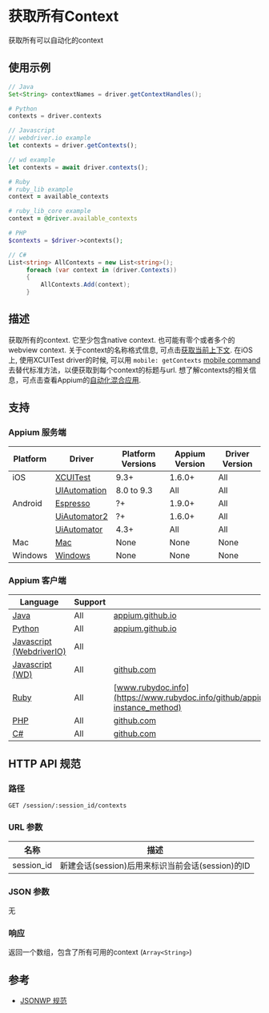 # 获取所有Context

获取所有可以自动化的context

## 使用示例

```java
// Java
Set<String> contextNames = driver.getContextHandles();

```

```python
# Python
contexts = driver.contexts

```

```javascript
// Javascript
// webdriver.io example
let contexts = driver.getContexts();

// wd example
let contexts = await driver.contexts();

```

```ruby
# Ruby
# ruby_lib example
context = available_contexts

# ruby_lib_core example
context = @driver.available_contexts

```

```php
# PHP
$contexts = $driver->contexts();

```

```csharp
// C#
List<string> AllContexts = new List<string>();
     foreach (var context in (driver.Contexts))
     {
         AllContexts.Add(context);
     }

```

## 描述


获取所有的context. 它至少包含native context. 也可能有零个或者多个的webview context. 关于context的名称格式信息, 可点击[获取当前上下文](/docs/cn/commands/context/get-context.md).
在iOS上, 使用XCUITest driver的时候, 可以用 `mobile: getContexts` [mobile command](/docs/cn/commands/mobile-command.md) 去替代标准方法，以便获取到每个context的标题与url.
想了解contexts的相关信息，可点击查看Appium的[自动化混合应用](/docs/cn/writing-running-appium/web/hybrid.md).



## 支持


### Appium 服务端

|Platform|Driver|Platform Versions|Appium Version|Driver Version|
|--------|----------------|------|--------------|--------------|
| iOS | [XCUITest](/docs/en/drivers/ios-xcuitest.md) | 9.3+ | 1.6.0+ | All |
|  | [UIAutomation](/docs/en/drivers/ios-uiautomation.md) | 8.0 to 9.3 | All | All |
| Android | [Espresso](/docs/en/drivers/android-espresso.md) | ?+ | 1.9.0+ | All |
|  | [UiAutomator2](/docs/en/drivers/android-uiautomator2.md) | ?+ | 1.6.0+ | All |
|  | [UiAutomator](/docs/en/drivers/android-uiautomator.md) | 4.3+ | All | All |
| Mac | [Mac](/docs/en/drivers/mac.md) | None | None | None |
| Windows | [Windows](/docs/en/drivers/windows.md) | None | None | None |


### Appium 客户端

|Language|Support|Documentation|
|--------|-------|-------------|
|[Java](https://github.com/appium/java-client/releases/latest)| All | [appium.github.io](https://appium.github.io/java-client/io/appium/java_client/AppiumDriver.html#getContextHandles--) |
|[Python](https://github.com/appium/python-client/releases/latest)| All | [appium.github.io](https://appium.github.io/python-client-sphinx/webdriver.extensions.html#webdriver.extensions.context.Context.contexts) |
|[Javascript (WebdriverIO)](http://webdriver.io/index.html)| All |  |
|[Javascript (WD)](https://github.com/admc/wd/releases/latest)| All | [github.com](https://github.com/admc/wd/blob/master/doc/api.md) |
|[Ruby](https://github.com/appium/ruby_lib/releases/latest)| All | [www.rubydoc.info](https://www.rubydoc.info/github/appium/ruby_lib_core/Appium/Core/Device#available_contexts-instance_method) |
|[PHP](https://github.com/appium/php-client/releases/latest)| All | [github.com](https://github.com/appium/php-client/) |
|[C#](https://github.com/appium/appium-dotnet-driver/releases/latest)| All | [github.com](https://github.com/appium/appium-dotnet-driver/) |


## HTTP API 规范


### 路径

`GET /session/:session_id/contexts`


### URL 参数

|名称|描述|
|----|-----------|
|session_id|新建会话(session)后用来标识当前会话(session)的ID|


### JSON 参数

无


### 响应

返回一个数组，包含了所有可用的context (`Array<String>`)


## 参考

* [JSONWP 规范](https://github.com/SeleniumHQ/mobile-spec/blob/master/spec-draft.md#webviews-and-other-contexts)
